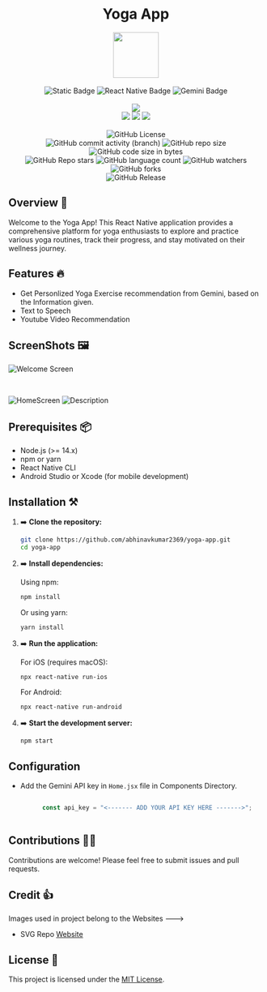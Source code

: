<div align="center">
     <h1 align="center">Yoga App</h1>
     <img src="https://github.com/user-attachments/assets/bb4e673f-6e4a-4469-9bc9-1d61cd1069e4" height=90px width=90px/>
     <br/>
     <br/>
     <img alt="Static Badge" src="https://img.shields.io/badge/JavaScript-%23F7DF1E?style=for-the-badge&logo=javascript&logoColor=black">
     <img alt="React Native Badge" src="https://img.shields.io/badge/React%20Native-ff1808?style=for-the-badge&logo=react&logoColor=white">
     <img alt="Gemini Badge" src="https://img.shields.io/badge/Gemini-Pro-darkblue?style=for-the-badge&logo=gemini&logoColor=white">
     <br/>
     <br/>
     <!-- Open Source -->
     <img src="https://badges.frapsoft.com/os/v1/open-source.svg?v=103">
     <br/>
     <!-- Contributions -->
     <img src="https://img.shields.io/static/v1.svg?label=Contributions&message=Welcome&color=#013220">
     <!-- Built By -->
     <img src="https://img.shields.io/badge/Built%20by-Abhinav%20Kumar-0059b3">
     <!-- Maintained -->
     <img src="https://img.shields.io/static/v1.svg?label=Maintained&message=Yes&color=red">
     <br/>
     <!-- --------------------------------------------- -->
     <br/>
     <!-- License -->
     <img alt="GitHub License" src="https://img.shields.io/github/license/abhinavkumar2369/Yoga-App">
     <br/>
     <!-- Commit Count -->
     <img alt="GitHub commit activity (branch)" src="https://img.shields.io/github/commit-activity/t/abhinavkumar2369/Yoga-App/main">
     <!-- Repo Size -->
     <img alt="GitHub repo size" src="https://img.shields.io/github/repo-size/abhinavkumar2369/Yoga-App?style=flat&color=orange">
     <!-- Repo Code -->
     <img alt="GitHub code size in bytes" src="https://img.shields.io/github/languages/code-size/abhinavkumar2369/Yoga-App">
     <br/>
     <img alt="GitHub Repo stars" src="https://img.shields.io/github/stars/abhinavkumar2369/Yoga-App?style=flat&color=orange">
     <!-- Language Count -->
     <img alt="GitHub language count" src="https://img.shields.io/github/languages/count/abhinavkumar2369/Yoga-App">
     <!-- Watchers -->
     <img alt="GitHub watchers" src="https://img.shields.io/github/watchers/abhinavkumar2369/Yoga-App?style=flat">
     <!-- Forks -->
     <img alt="GitHub forks" src="https://img.shields.io/github/forks/abhinavkumar2369/Yoga-App?style=flat&color=orange">
     <br/>
     <img alt="GitHub Release" src="https://img.shields.io/github/v/release/abhinavkumar2369/Yoga-App">
</div>


<!------------------------------------------------->


## Overview 🌟

Welcome to the Yoga App! This React Native application provides a comprehensive platform for yoga enthusiasts to explore and practice various yoga routines, track their progress, and stay motivated on their wellness journey.


<!------------------------------------------------->


## Features 🔥

- Get Personlized Yoga Exercise recommendation from Gemini, based on the Information given.
- Text to Speech
- Youtube Video Recommendation


<!------------------------------------------------->


## ScreenShots 🖼️

![Welcome Screen](https://github.com/user-attachments/assets/e6f096f5-ec38-4235-b844-92e09c0b27f3)

<br/>

![HomeScreen](https://github.com/user-attachments/assets/86141797-e770-4f3a-90af-73d5b14f48ea)
![Description](https://github.com/user-attachments/assets/9af0a9f0-9457-40c4-9846-390ac04da90a)


<!------------------------------------------------->


## Prerequisites 📦

- Node.js (>= 14.x)
- npm or yarn
- React Native CLI
- Android Studio or Xcode (for mobile development)


<!------------------------------------------------->


## Installation ⚒️

1. ➡️ **Clone the repository:**

    ```bash
    git clone https://github.com/abhinavkumar2369/yoga-app.git
    cd yoga-app
    ```

2. ➡️ **Install dependencies:**

    Using npm:
    ```bash
    npm install
    ```

    Or using yarn:
    ```bash
    yarn install
    ```

3. ➡️ **Run the application:**

    For iOS (requires macOS):
    ```bash
    npx react-native run-ios
    ```

    For Android:
    ```bash
    npx react-native run-android
    ```

4. ➡️ **Start the development server:**

    ```bash
    npm start
    ```

<!------------------------------------------------->


## Configuration

- Add the Gemini API key in `Home.jsx` file in Components Directory.
  
  ```javascript
  
        const api_key = "<------- ADD YOUR API KEY HERE ------->";
        
  ```


<!------------------------------------------------->


## Contributions 🧑‍💻
Contributions are welcome! Please feel free to submit issues and pull requests.


<!------------------------------------------------->


## Credit 👍 
Images used in project belong to the Websites --->
- SVG Repo <a href="https://www.svgrepo.com/"> Website </a>


<!------------------------------------------------->


## License 🪪
This project is licensed under the [MIT License](LICENSE).

